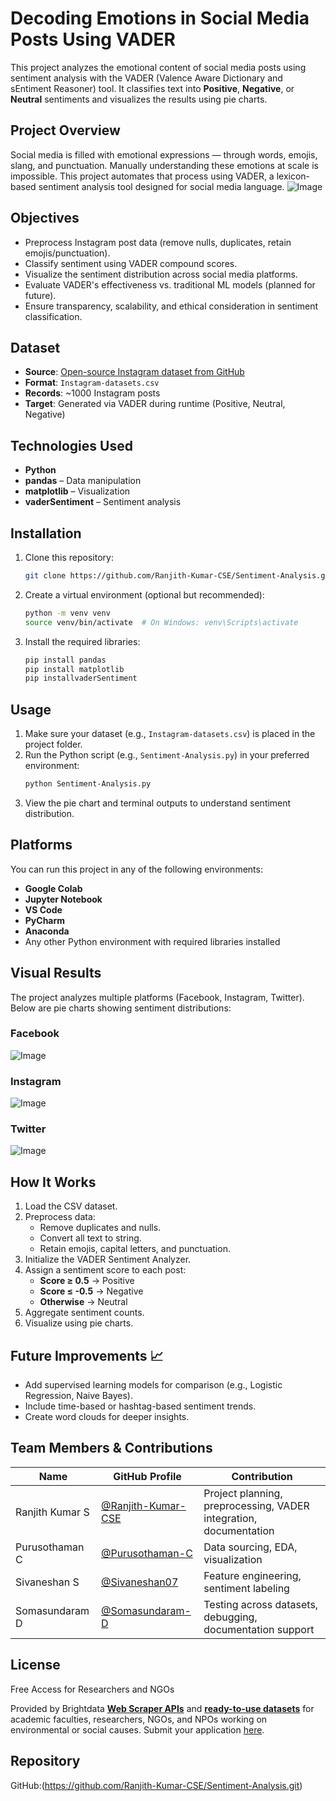 # Decoding Emotions in Social Media Posts Using VADER

This project analyzes the emotional content of social media posts using sentiment analysis with the VADER (Valence Aware Dictionary and sEntiment Reasoner) tool. It classifies text into **Positive**, **Negative**, or **Neutral** sentiments and visualizes the results using pie charts.

## Project Overview

Social media is filled with emotional expressions — through words, emojis, slang, and punctuation. Manually understanding these emotions at scale is impossible. This project automates that process using VADER, a lexicon-based sentiment analysis tool designed for social media language.
![Image](https://github.com/user-attachments/assets/78e1d8b7-c9e0-460d-bbfd-62fdc99bc74d)

## Objectives

- Preprocess Instagram post data (remove nulls, duplicates, retain emojis/punctuation).
- Classify sentiment using VADER compound scores.
- Visualize the sentiment distribution across social media platforms.
- Evaluate VADER's effectiveness vs. traditional ML models (planned for future).
- Ensure transparency, scalability, and ethical consideration in sentiment classification.

## Dataset

- **Source**: [Open-source Instagram dataset from GitHub](#)
- **Format**: `Instagram-datasets.csv`
- **Records**: ~1000 Instagram posts
- **Target**: Generated via VADER during runtime (Positive, Neutral, Negative)

## Technologies Used

- **Python** 
- **pandas** – Data manipulation
- **matplotlib** – Visualization
- **vaderSentiment** – Sentiment analysis
  
## Installation
1. Clone this repository:
   ```bash
   git clone https://github.com/Ranjith-Kumar-CSE/Sentiment-Analysis.git
   ```

2. Create a virtual environment (optional but recommended):
   ```bash
   python -m venv venv
   source venv/bin/activate  # On Windows: venv\Scripts\activate
   ```

3. Install the required libraries:
   ```bash
   pip install pandas
   pip install matplotlib
   pip installvaderSentiment
   ```

## Usage

1. Make sure your dataset (e.g., `Instagram-datasets.csv`) is placed in the project folder.
2. Run the Python script (e.g., `Sentiment-Analysis.py`) in your preferred environment:
   ```bash
   python Sentiment-Analysis.py
   ```
3. View the pie chart and terminal outputs to understand sentiment distribution.

## Platforms

You can run this project in any of the following environments:

- **Google Colab**
- **Jupyter Notebook**
- **VS Code**
- **PyCharm**
- **Anaconda**
- Any other Python environment with required libraries installed

## Visual Results

The project analyzes multiple platforms (Facebook, Instagram, Twitter). Below are pie charts showing sentiment distributions:

### Facebook
![Image](https://github.com/user-attachments/assets/c4e6e175-db33-47f6-8f3e-b082d6ffb0b9)

### Instagram
![Image](https://github.com/user-attachments/assets/99c6e082-fdad-4165-ae2c-69ffb670c008)

### Twitter
![Image](https://github.com/user-attachments/assets/f8cf6c2e-9ba0-4a7e-8be8-65add098148e)

## How It Works

1. Load the CSV dataset.
2. Preprocess data:
   - Remove duplicates and nulls.
   - Convert all text to string.
   - Retain emojis, capital letters, and punctuation.
3. Initialize the VADER Sentiment Analyzer.
4. Assign a sentiment score to each post:
   - **Score ≥ 0.5** → Positive
   - **Score ≤ -0.5** → Negative
   - **Otherwise** → Neutral
5. Aggregate sentiment counts.
6. Visualize using pie charts.

## Future Improvements 📈

- Add supervised learning models for comparison (e.g., Logistic Regression, Naive Bayes).
- Include time-based or hashtag-based sentiment trends.
- Create word clouds for deeper insights.

## Team Members & Contributions

| Name              | GitHub Profile                        | Contribution                                                                 |
|-------------------|----------------------------------------|------------------------------------------------------------------------------|
| Ranjith Kumar S   | [@Ranjith-Kumar-CSE](https://github.com/Ranjith-Kumar-CSE) | Project planning, preprocessing, VADER integration, documentation           |
| Purusothaman C    | [@Purusothaman-C](https://github.com/Purusothaman-C) | Data sourcing, EDA, visualization                                            |
| Sivaneshan S      | [@Sivaneshan07](https://github.com/Sivaneshan07) | Feature engineering, sentiment labeling                                      |
| Somasundaram D    | [@Somasundaram-D](https://github.com/Somasundaram-D) | Testing across datasets, debugging, documentation support                   |



## License

Free Access for Researchers and NGOs

Provided by Brightdata **[Web Scraper APIs](https://brightdata.com/products/web-scraper)** and **[ready-to-use datasets](https://brightdata.com/products/datasets)** for academic faculties, researchers, NGOs, and NPOs working on environmental or social causes. Submit your application [here](https://brightinitiative.com).

## Repository

GitHub:(https://github.com/Ranjith-Kumar-CSE/Sentiment-Analysis.git)

